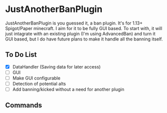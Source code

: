 # JustAnotherBanPlugin

JustAnotherBanPlugin is you guessed it, a ban plugin. It's for 1.13+ Spigot/Paper minecraft. I aim for it to be fully GUI based. To start with, it will just intagrate with an existing plugin (I'm using AdvancedBan) and turn it GUI based, but I do have future plans to make it handle all the banning itself.

## To Do List

- [x] DataHandler (Saving data for later access)
- [ ] GUI
- [ ] Make GUI configurable
- [ ] Detection of potential alts
- [ ] Add banning/kicked without a need for another plugin

## Commands